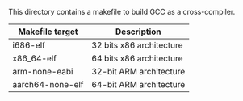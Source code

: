 This directory contains a makefile to build GCC as a cross-compiler.

| Makefile target  | Description              |
|------------------|--------------------------|
| i686-elf         | 32 bits x86 architecture |
| x86_64-elf       | 64 bits x86 architecture |
| arm-none-eabi    | 32-bit ARM architecture  |
| aarch64-none-elf | 64-bit ARM architecture  |
